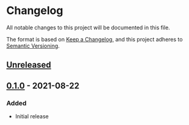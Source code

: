 # Changelog

All notable changes to this project will be documented in this file.

The format is based on [Keep a Changelog](https://keepachangelog.com/en/1.0.0/),
and this project adheres to [Semantic Versioning](https://semver.org/spec/v2.0.0.html).

## [Unreleased]

## [0.1.0] - 2021-08-22
### Added
- Initial release

[Unreleased]: https://github.com/mnishiguchi/sgp40/compare/...HEAD
[0.1.0]: https://github.com/mnishiguchi/sgp40/releases/tag/v0.1.0
